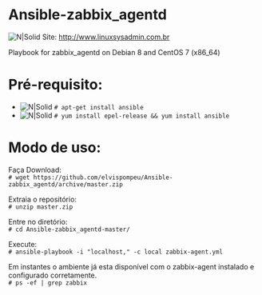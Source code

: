 # Ansible-zabbix_agentd

![N|Solid](http://www.linuxsysadmin.com.br/wp-content/uploads/2015/08/cropped-linuxsysadmin2.png)
Site: http://www.linuxsysadmin.com.br

Playbook for zabbix_agentd on Debian 8 and CentOS 7 (x86_64)

# Pré-requisito:

  - ![N|Solid](https://www.softexia.com/wp-content/uploads/2015/12/debian-logo-256x256-64x64.png) ```# apt-get install ansible```
  - ![N|Solid](http://www.linuxsysadmin.com.br/wp-content/uploads/2016/07/centos.png) ```# yum install epel-release && yum install ansible```

# Modo de uso:

Faça Download:
<br>```# wget https://github.com/elvispompeu/Ansible-zabbix_agentd/archive/master.zip```

Extraia o repositório:
<br>```# unzip master.zip```

Entre no diretório:
<br>```# cd Ansible-zabbix_agentd-master/```

Execute:
<br>```# ansible-playbook -i "localhost," -c local zabbix-agent.yml```

Em instantes o ambiente já esta disponível com o zabbix-agent instalado e configurado corretamente.
<br>```# ps -ef | grep zabbix```
